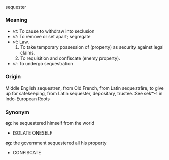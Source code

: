 sequester
### Meaning
+ _vt_: To cause to withdraw into seclusion
+ _vt_: To remove or set apart; segregate
+ _vt_: Law.
   1. To take temporary possession of (property) as security against legal claims.
   2. To requisition and confiscate (enemy property).
+ _vi_: To undergo sequestration

### Origin

Middle English sequestren, from Old French, from Latin sequestrāre, to give up for safekeeping, from Latin sequester, depositary, trustee. See sekʷ-1 in Indo-European Roots

### Synonym

__eg__: he sequestered himself from the world

+ ISOLATE ONESELF

__eg__: the government sequestered all his property

+ CONFISCATE



